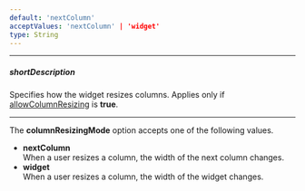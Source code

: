```yaml
---
default: 'nextColumn'
acceptValues: 'nextColumn' | 'widget'
type: String
---
```

---
##### shortDescription
Specifies how the widget resizes columns. Applies only if [allowColumnResizing](/api-reference/10%20UI%20Widgets/GridBase/1%20Configuration/allowColumnResizing.md '{basewidgetpath}/Configuration/#allowColumnResizing') is **true**.

---
The **columnResizingMode** option accepts one of the following values.

- **nextColumn**  
    When a user resizes a column, the width of the next column changes.  
- **widget**  
    When a user resizes a column, the width of the widget changes.